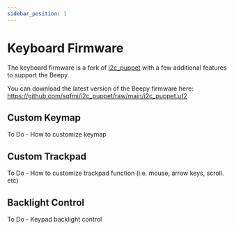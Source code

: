 ```yaml
---
sidebar_position: 1
---
```


# Keyboard Firmware

The keyboard firmware is a fork of [i2c_puppet](https://github.com/solderparty/i2c_puppet) with a few additional features to support the Beepy.

You can download the latest version of the Beepy firmware here: https://github.com/sqfmi/i2c_puppet/raw/main/i2c_puppet.uf2

## Custom Keymap

To Do - How to customize keymap

## Custom Trackpad

To Do - How to customize trackpad function (i.e. mouse, arrow keys, scroll. etc)

## Backlight Control

To Do - Keypad backlight control
